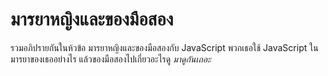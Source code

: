 # มารยาหญิงและของมือสอง

รวมอภิปรายกันในห้วข้อ มารยาหญิงและของมือสองกับ JavaScript
พวกเธอใช้ JavaScript ในมารยาของเธออย่างไร แล้วของมือสองไปเกี่ยวอะไรดู _มาดูกันเถอะ_
